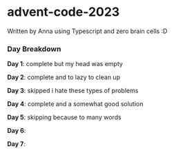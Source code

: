 # advent-code-2023

Written by Anna using Typescript and zero brain cells :D

### Day Breakdown


**Day 1**: complete but my head was empty

**Day 2**: complete and to lazy to clean up

**Day 3**: skipped i hate these types of problems

**Day 4**: complete and a somewhat good solution

**Day 5**: skipping because to many words 

**Day 6**: 

**Day 7**: 

